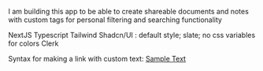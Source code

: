 I am building this app to be able to create shareable documents and notes with custom tags for personal filtering and searching functionality 

NextJS 
Typescript 
Tailwind 
Shadcn/UI : default style; slate; no css variables for colors 
Clerk 

Syntax for making a link with custom text: [Sample Text](https://nextjs.org/docs/deployment) 
